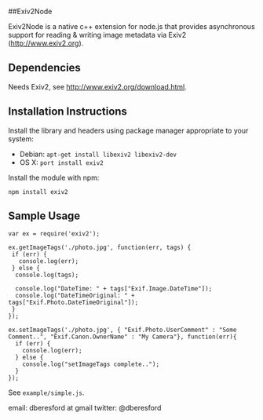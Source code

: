 
##Exiv2Node

Exiv2Node is a native c++ extension for node.js that provides asynchronous support for reading & writing image metadata via Exiv2 (http://www.exiv2.org).

## Dependencies

Needs Exiv2, see http://www.exiv2.org/download.html.

## Installation Instructions

Install the library and headers using package manager appropriate to your system:

  - Debian: `apt-get install libexiv2 libexiv2-dev`
  - OS X: `port install exiv2`

Install the module with npm:

    npm install exiv2

## Sample Usage

    var ex = require('exiv2');

    ex.getImageTags('./photo.jpg', function(err, tags) {
     if (err) {
       console.log(err);
     } else {
      console.log(tags);

      console.log("DateTime: " + tags["Exif.Image.DateTime"]);
      console.log("DateTimeOriginal: " + tags["Exif.Photo.DateTimeOriginal"]);
     }
    });

    ex.setImageTags('./photo.jpg', { "Exif.Photo.UserComment" : "Some Comment..", "Exif.Canon.OwnerName" : "My Camera"}, function(err){
      if (err) {
        console.log(err);
      } else {
        console.log("setImageTags complete..");
      }
    });

See `example/simple.js`.

email: dberesford at gmail
twitter: @dberesford
